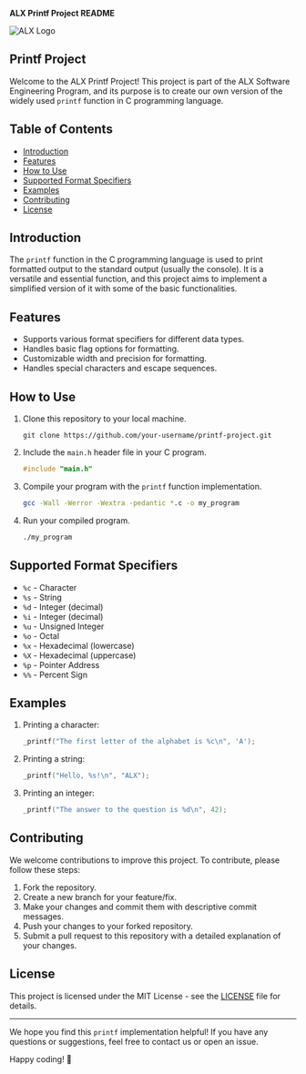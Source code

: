 **ALX Printf Project README**

![ALX Logo](https://example.com/alx_logo.png)

## Printf Project

Welcome to the ALX Printf Project! This project is part of the ALX Software Engineering Program, and its purpose is to create our own version of the widely used `printf` function in C programming language.

## Table of Contents

- [Introduction](#introduction)
- [Features](#features)
- [How to Use](#how-to-use)
- [Supported Format Specifiers](#supported-format-specifiers)
- [Examples](#examples)
- [Contributing](#contributing)
- [License](#license)

## Introduction

The `printf` function in the C programming language is used to print formatted output to the standard output (usually the console). It is a versatile and essential function, and this project aims to implement a simplified version of it with some of the basic functionalities.

## Features

- Supports various format specifiers for different data types.
- Handles basic flag options for formatting.
- Customizable width and precision for formatting.
- Handles special characters and escape sequences.

## How to Use

1. Clone this repository to your local machine.
   ```
   git clone https://github.com/your-username/printf-project.git
   ```

2. Include the `main.h` header file in your C program.
   ```c
   #include "main.h"
   ```

3. Compile your program with the `printf` function implementation.
   ```bash
   gcc -Wall -Werror -Wextra -pedantic *.c -o my_program
   ```

4. Run your compiled program.
   ```bash
   ./my_program
   ```

## Supported Format Specifiers

- `%c` - Character
- `%s` - String
- `%d` - Integer (decimal)
- `%i` - Integer (decimal)
- `%u` - Unsigned Integer
- `%o` - Octal
- `%x` - Hexadecimal (lowercase)
- `%X` - Hexadecimal (uppercase)
- `%p` - Pointer Address
- `%%` - Percent Sign

## Examples

1. Printing a character:
   ```c
   _printf("The first letter of the alphabet is %c\n", 'A');
   ```

2. Printing a string:
   ```c
   _printf("Hello, %s!\n", "ALX");
   ```

3. Printing an integer:
   ```c
   _printf("The answer to the question is %d\n", 42);
   ```

## Contributing

We welcome contributions to improve this project. To contribute, please follow these steps:

1. Fork the repository.
2. Create a new branch for your feature/fix.
3. Make your changes and commit them with descriptive commit messages.
4. Push your changes to your forked repository.
5. Submit a pull request to this repository with a detailed explanation of your changes.

## License

This project is licensed under the MIT License - see the [LICENSE](LICENSE) file for details.

---

We hope you find this `printf` implementation helpful! If you have any questions or suggestions, feel free to contact us or open an issue.

Happy coding! 🚀